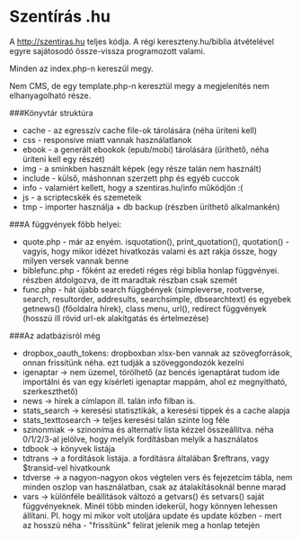 Szentírás .hu
========

A http://szentiras.hu teljes kódja. A régi kereszteny.hu/biblia átvételével egyre sajátosodó össze-vissza programozott valami.

Minden az index.php-n kereszül megy. 

Nem CMS, de egy template.php-n keresztül megy a megjelenítés nem elhanyagolható része.

###Könyvtár struktúra
- cache - az egresszív cache file-ok tárolására (néha üríteni kell)
- css - responsive miatt vannak használatlanok
- ebook - a generált ebookok (epub/mobi) tárolására (üríthető, néha üríteni kell egy részét)
- img - a sminkben használt képek (egy része talán nem használt)
- include - külső, máshonnan szerzett php és egyéb cuccok
- info - valamiért kellett, hogy a szentiras.hu/info működjön :(
- js - a scriptecskék és szemeteik
- tmp - importer használja + db backup (részben üríthető alkalmankén)

###A függvények főbb helyei:
- quote.php - már az enyém. isquotation(), print_quotation(), quotation() - vagyis, hogy mikor idézet hivatkozás valami és azt rakja össze, hogy milyen versek vannak benne
- biblefunc.php -  főként az eredeti réges régi biblia honlap függvényei. részben átdolgozva, de itt maradtak részban csak szemét
- func.php - hát újabb search függbények (simpleverse, rootverse, search, resultorder, addresults, searchsimple, dbsearchtext) és egyebek getnews() (főoldalra hírek), class menu, url(), redirect függvények (hosszú ill rövid url-ek alakítgatás és értelmezése)

###Az adatbázisról még
- dropbox_oauth_tokens: dropboxban xlsx-ben vannak az szövegforrások, onnan frissítünk néha. ezt tudják a szöveggondozók kezelni
- igenaptar -> nem üzemel, törölhető (az bencés igenaptárat tudom ide importálni és van egy kísérleti igenaptar mappám, ahol ez megnyitható, szerkeszthető)
- news -> hírek a címlapon ill. talán info filban is.
- stats_search -> keresési statisztikák, a keresési tippek és a cache alapja
- stats_texttosearch -> teljes keresési talán szinte log féle
- szinonmiak -> szinoníma és alternatív lista kézzel összeállítva. néha 0/1/2/3-al jelölve, hogy melyik fordításban melyik a használatos
- tdbook -> könyvek listája
- tdtrans -> a fordítások listája. a fordításra általában $reftrans, vagy $transid-vel hivatkounk
- tdverse -> a nagyon-nagyon okos végtelen vers és fejezetcím tábla, nem minden oszlop van használatban, csak az átalakításoknál benne marad
- vars -> különféle beállítások változó a getvars() és setvars() saját függvényeknek. Minél több minden idekerül, hogy könnyen lehessen állítani. Pl. hogy mi mikor volt utoljára update és update közben - mert az hosszú néha - "frissítünk" felirat jelenik meg a honlap tetején
